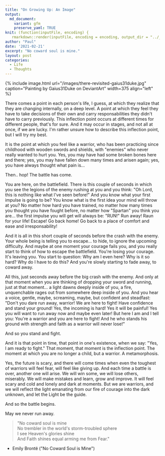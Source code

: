 ```yaml
---
title: "On Growing Up: An Image"
output:
  md_document:
    variant: gfm
    preserve_yaml: TRUE
knit: (function(inputFile, encoding) {
   rmarkdown::render(inputFile, encoding = encoding, output_dir = "../_posts") })
author: "Paul"
date: '2021-02-21'
excerpt: "No coward soul is mine."
layout: post
categories:
  - Life
  - Thoughts
---
```


{% include image.html url="/images/there-revisited-gaius31duke.jpg" caption="Painting by Gaius31Duke on DeviantArt" width=375 align="left" %}

There comes a point in each person's life, I guess, at which they realize that 
they are changing internally, on a deep level. A point at which they feel they 
have to take decisions of their own and carry responsabilities they didn't have
to carry previously. This inflection point occurs at different times for 
different people, that's for sure. And it may occur in stages, and not all at 
once, if we are lucky. I'm rather unsure how to describe this inflection point,
but I will try my best.

It is the point at which you feel like a warrior, who has been practicing since
childhood with wooden swords and shields, with "enemies" who never really
wanted to hurt you. Yes, you may have had some broken bones here and there; 
yes, you may have fallen down many times and arisen again; yes, you have 
always thought what pain is... 

Then.. hop! The battle has come.

You are here, on the battlefield. There is this couple of seconds in which you 
see the legions of the enemy rushing at you and you think: "Oh Lord, this is 
nothing like what I've seen before!" And you know what your first impulse is 
going to be? You know what is the first idea your mind will throw at you? No
matter how hard you have trained, no matter how many times you thought you have
fought before, no matter how "Spartan" you think you are... the first impulse
you will get will always be: "RUN!" Run away! Raun for your life! Escape! 
Go back home! Go back to a place of comfort and ease and irresponsability! 

And it is all in this short couple of seconds before the crash with the enemy. 
Your whole being is telling you to escape... to hide, to ignore the upcoming
difficulty. And maybe at one moment your courage fails you, and you really 
start to think of how to escape the battlefield. You're losing your courage. 
It's leaving you. You start to question: Why am I even here? Why is it so hard?
Why do I have to do this? And you're slowly starting to fade away, to coward
away.

All this, just seconds away before the big crash with the enemy. And only at 
that moment when you are thinking of dropping your sword and running, just at 
that moment... a light dawns deeply inside of you, a fire, unquenchable rages
out from somewhere deep inside of you. And you hear a voice, gentle, maybe,
screaming, maybe, but confident and steadfast: "Don't you dare run away,
warrior! We are here to fight! Have confidence and stand your ground! Yes,
the incoming is hard! Yes it will be painful! Yes you will want to run away now
and maybe even later! But here I am and I tell you: You're a warrior and you are
here to fight! And he who stands his ground with strength and faith as a warrior
will never lose!" 

And so you stand and fight. 

And it is that point in time, that point in one's existence, when we say: "Yes, 
I am ready to fight." That moment, that moment is the inflection point. The 
moment at which you are no longer a child, but a warrior. A metamorphosis. 

Yes, the future is scary, and there will come times when even the toughest of 
warriors will feel fear, will feel like giving up. And each time a battle
is over, another one will arise. We will win some, we will lose others, 
miserably. We will make mistakes and learn, grow and improve. It will feel 
scary and cold and lonely and dark at moments. But we are warriors, and we will
reflect the light emanating from our fire of courage into the dark unknown,
and let the Light be the guide. 

And so the battle begins. 

May we never run away. 


> "No coward soul is mine  
No trembler in the world's storm-troubled sphere  
I see Heaven's glories shine  
And Faith shines equal arming me from Fear."  
- Emily Brontë ("No Coward Soul is Mine")
